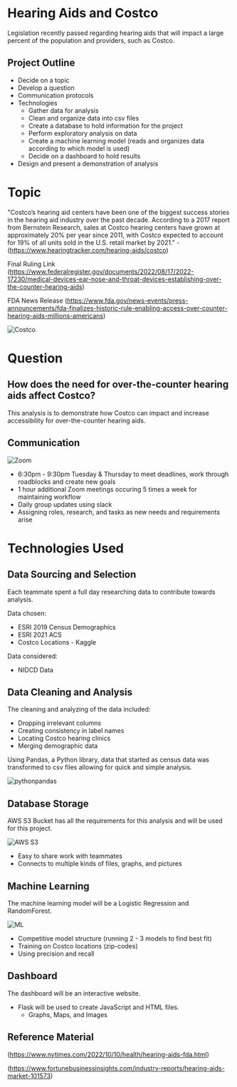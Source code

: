# Hearing Aids and Costco
Legislation recently passed regarding hearing aids that will impact a large percent of the population and providers, such as Costco. 

## Project Outline
* Decide on a topic
* Develop a question
* Communication protocols
* Technologies
  * Gather data for analysis
  * Clean and organize data into csv files
  * Create a database to hold information for the project
  * Perform exploratory analysis on data
  * Create a machine learning model (reads and organizes data according to which model is used)
  * Decide on a dashboard to hold results
* Design and present a demonstration of analysis 

# Topic
"Costco’s hearing aid centers have been one of the biggest success stories in the hearing aid industry over the past decade. According to a 2017 report from Bernstein Research, sales at Costco hearing centers have grown at approximately 20% per year since 2011, with Costco expected to account for 19% of all units sold in the U.S. retail market by 2021." - (https://www.hearingtracker.com/hearing-aids/costco)

Final Ruling Link
(https://www.federalregister.gov/documents/2022/08/17/2022-17230/medical-devices-ear-nose-and-throat-devices-establishing-over-the-counter-hearing-aids)

FDA News Release
(https://www.fda.gov/news-events/press-announcements/fda-finalizes-historic-rule-enabling-access-over-counter-hearing-aids-millions-americans)

![Costco](https://user-images.githubusercontent.com/106329824/198686685-262efbd1-3de0-4bf0-88a5-2c8d7df4ffd9.png)

# Question
## How does the need for over-the-counter hearing aids affect Costco?
This analysis is to demonstrate how Costco can impact and increase accessibility for over-the-counter hearing aids. 

## Communication
![Zoom](https://user-images.githubusercontent.com/106329824/198689305-eaff54cd-e6a1-408b-a853-ab3342e8430e.jpg)


* 6:30pm - 9:30pm Tuesday & Thursday to meet deadlines, work through roadblocks and create new goals
* 1 hour additional Zoom meetings occuring 5 times a week for maintaining workflow
* Daily group updates using slack
* Assigning roles, research, and tasks as new needs and requirements arise

# Technologies Used

## Data Sourcing and Selection
Each teammate spent a full day researching data to contribute towards analysis.

Data chosen: 
* ESRI 2019 Census Demographics
* ESRI 2021 ACS
* Costco Locations - Kaggle

Data considered: 
* NIDCD Data


## Data Cleaning and Analysis
The cleaning and analyzing of the data included:
* Dropping irrelevant columns
* Creating consistency in label names
* Locating Costco hearing clinics
* Merging demographic data 

Using Pandas, a Python library, data that started as census data was transformed to csv files allowing for quick and simple analysis.


![pythonpandas](https://user-images.githubusercontent.com/106329824/198712252-15bc5708-b21f-42c9-962d-f5e414c02b97.jpg)



## Database Storage
AWS S3 Bucket has all the requirements for this analysis and will be used for this project.

![AWS S3](https://user-images.githubusercontent.com/106329824/198686111-b3f238c1-1930-44ac-9c12-cb1bc2f3882d.jpg)


* Easy to share work with teammates
* Connects to multiple kinds of files, graphs, and pictures

## Machine Learning
The machine learning model will be a Logistic Regression and RandomForest.  

![ML](https://user-images.githubusercontent.com/106329824/198689906-7dbebcf9-14e0-456e-b50f-7dab7ee06345.jpg)


* Competitive model structure (running 2 - 3 models to find best fit)
* Training on Costco locations (zip-codes)
* Using precision and recall

## Dashboard
The dashboard will be an interactive website. 
* Flask will be used to create JavaScript and HTML files.
  * Graphs, Maps, and Images

## Reference Material
(https://www.nytimes.com/2022/10/10/health/hearing-aids-fda.html)

(https://www.fortunebusinessinsights.com/industry-reports/hearing-aids-market-101573)
